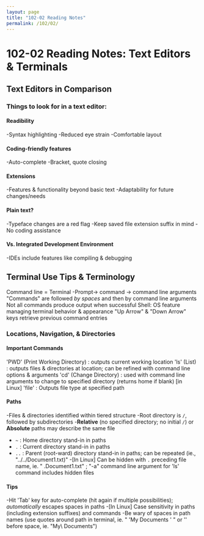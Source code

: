 ```yaml
---
layout: page
title: "102-02 Reading Notes"
permalink: /102/02/
---
```


# 102-02 Reading Notes: Text Editors & Terminals

## Text Editors in Comparison

### Things to look for in a text editor:
#### Readibility 
-Syntax highlighting
-Reduced eye strain
-Comfortable layout
#### Coding-friendly features
-Auto-complete
-Bracket, quote closing
#### Extensions
-Features & functionality beyond basic text
-Adaptability for future changes/needs
#### Plain text?
-Typeface changes are a red flag
-Keep saved file extension suffix in mind
-No coding assistance
#### Vs. Integrated Development Environment
-IDEs include features like compiling & debugging

## Terminal Use Tips & Terminology

Command line = Terminal
-Prompt-> command -> command line arguments
"Commands" are followed *by spaces* and then by command line arguments
Not all commands produce output when successful
Shell: OS feature managing terminal behavior & appearance
"Up Arrow" & "Down Arrow" keys retrieve previous command entries

### Locations, Navigation, & Directories

#### Important Commands
'PWD'  (Print Working Directory) : outputs current working location
'ls' (List) : outputs files & directories at location; can be refined with command line options & arguments
'cd' (Change Directory) : used with command line arguments to change to specified directory (returns home if blank)
[in Linux] 'file' : Outputs file type at specified path

#### Paths
-Files & directories identified within tiered structure
-Root directory is `/`, followed by subdirectories
-**Relative** (no specified directory; no initial `/`) or **Absolute** paths may describe the same file
- `~` : Home directory stand-in in paths
- `.` : Current directory stand-in in paths
- `..` : Parent (root-ward) directory stand-in in paths; can be repeated (ie., "../../Document1.txt)"
-[In Linux] Can be hidden with `.` preceding file name, ie. " .Document1.txt" ; "-a" command line argument for 'ls' command includes hidden files

#### Tips
-Hit 'Tab' key for auto-complete (hit again if multiple possibilities); *automatically* escapes spaces in paths
-[In Linux] Case sensitivity in paths (including extension suffixes) and commands
-Be wary of spaces in path names (use quotes around path in terminal, ie. " 'My Documents ' " or '\' before space, ie. "My\ Documents")

